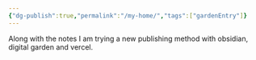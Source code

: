 ```yaml
---
{"dg-publish":true,"permalink":"/my-home/","tags":["gardenEntry"]}
---
```


Along with the notes I am trying a new publishing method with obsidian, digital garden and vercel.